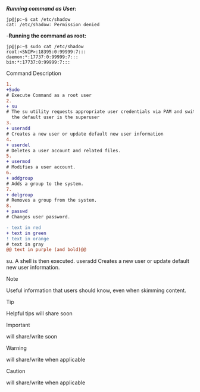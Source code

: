 ***Running command as User:***

```
jp@jp:~$ cat /etc/shadow 
cat: /etc/shadow: Permission denied
 ```
-**Running the command as root:**
```
jp@jp:~$ sudo cat /etc/shadow 
root:<SNIP>:18395:0:99999:7:::
daemon:*:17737:0:99999:7:::
bin:*:17737:0:99999:7:::
```
Command	Description
```diff
1.
+Sudo
# Execute Command as a root user
2.
+ su
# The su utility requests appropriate user credentials via PAM and switches to that user ID
  the default user is the superuser
3.
+ useradd
# Creates a new user or update default new user information
4.
+ userdel
# Deletes a user account and related files.
5.
+ usermod
# Modifies a user account.
6.
+ addgroup
# Adds a group to the system.
7.
+ delgroup 
# Removes a group from the system.
8.
+ passwd
# Changes user password.

```


```diff
- text in red
+ text in green
! text in orange
# text in gray
@@ text in purple (and bold)@@
```
 

su. A shell is then executed.
useradd	Creates a new user or update default new user information.

> [!NOTE]
> Useful information that users should know, even when skimming content.
 

> [!TIP]
> Helpful tips will share soon

> [!IMPORTANT]
> will share/write soon


> [!WARNING]
>  will share/write when applicable

> [!CAUTION]
> will share/write when applicable
